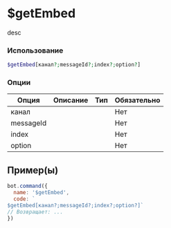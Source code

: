 # $getEmbed
desc
### Использование
```php
$getEmbed[канал?;messageId?;index?;option?]
```

### Опции

| Опция | Описание | Тип | Обязательно |
|--------|-------------|------|----------|
| канал |  |  | Нет | 
| messageId |  |  | Нет | 
| index |  |  | Нет |
| option |  |  | Нет |
## Пример(ы)

```javascript
bot.command({
  name: '$getEmbed',
  code: `
$getEmbed[канал?;messageId?;index?;option?]`
// Возвращает: ...
})
```
